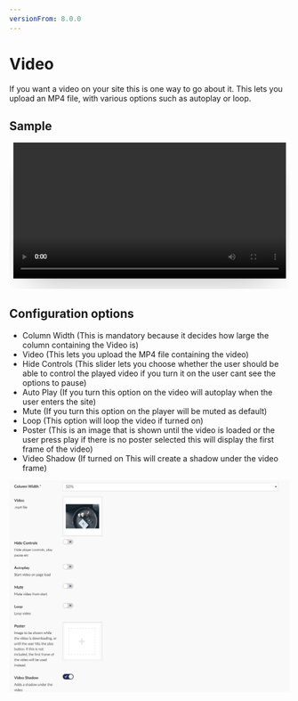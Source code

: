 ```yaml
---
versionFrom: 8.0.0
---
```


# Video

If you want a video on your site this is one way to go about it. This lets you upload an MP4 file, with various options such as autoplay or loop.

## Sample

![Video Frontend](images/Video-Frontend.png)

## Configuration options

- Column Width (This is mandatory because it decides how large the column containing the Video is)
- Video (This lets you upload the MP4 file containing the video)
- Hide Controls (This slider lets you choose whether the user should be able to control the played video if you turn it on the user cant see the options to pause)
- Auto Play (If you turn this option on the video will autoplay when the user enters the site)
- Mute (If you turn this option on the player will be muted as default)
- Loop (This option will loop the video if turned on)
- Poster (This is an image that is shown until the video is loaded or the user press play if there is no poster selected this will display the first frame of the video)
- Video Shadow (If turned on This will create a shadow under the video frame)

![Video Backoffice](images/Video-Backoffice.png)
